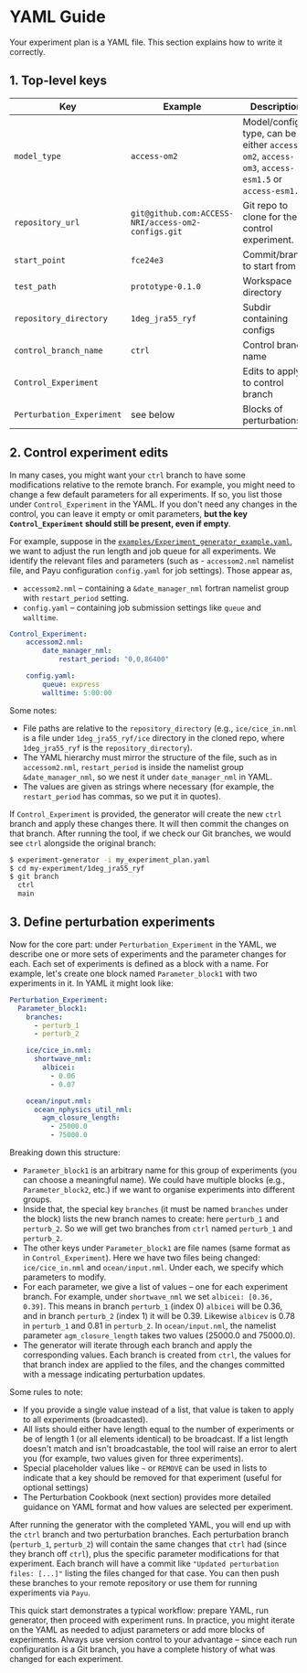 
# YAML Guide

Your experiment plan is a YAML file. This section explains how to write it correctly.

## 1. Top-level keys

| Key                   | Example                                              | Description                         |
|-----------------------|------------------------------------------------------|-------------------------------------|
| `model_type`          | `access-om2`                                         | Model/config type, can be either `access-om2`, `access-om3`, `access-esm1.5` or `access-esm1.6`.                   |
| `repository_url`      | `git@github.com:ACCESS-NRI/access-om2-configs.git`   | Git repo to clone for the control experiment.                   |
| `start_point`         | `fce24e3`                                            | Commit/branch to start from         |
| `test_path`           | `prototype-0.1.0`                                 | Workspace directory                 |
| `repository_directory`| `1deg_jra55_ryf`                                     | Subdir containing configs           |
| `control_branch_name` | `ctrl`                                               | Control branch name             |
| `Control_Experiment`  |           | Edits to apply to control branch    |
| `Perturbation_Experiment` | see below                                        | Blocks of perturbations             |

## 2. Control experiment edits

In many cases, you might want your `ctrl` branch to have some modifications relative to the remote branch. For example, you might need to change a few default parameters for all experiments. If so, you list those under `Control_Experiment` in the YAML. If you don't need any changes in the control, you can leave it empty or omit parameters, **but the key `Control_Experiment` should still be present, even if empty**.

For example, suppose in the [`examples/Experiment_generator_example.yaml`](https://github.com/ACCESS-NRI/access-experiment-generator/blob/main/examples/Experiment_generator_example.yaml), we want to adjust the run length and job queue for all experiments. We identify the relevant files and parameters (such as - `accessom2.nml` namelist file, and Payu configuration `config.yaml` for job settings). Those appear as,

- `accessom2.nml` – containing a `&date_manager_nml` fortran namelist group with `restart_period` setting.
- `config.yaml` – containing job submission settings like `queue` and `walltime`.

```yaml
Control_Experiment:
    accessom2.nml:
        date_manager_nml:
            restart_period: "0,0,86400"

    config.yaml:
        queue: express
        walltime: 5:00:00
```

Some notes:
 - File paths are relative to the `repository_directory` (e.g., `ice/cice_in.nml` is a file under `1deg_jra55_ryf/ice` directory in the cloned repo, where `1deg_jra55_ryf` is the `repository_directory`).
 - The YAML hierarchy must mirror the structure of the file, such as in `accessom2.nml`, `restart_period` is inside the namelist group `&date_manager_nml`, so we nest it under `date_manager_nml` in YAML.
 - The values are given as strings where necessary (for example, the `restart_period` has commas, so we put it in quotes).

If `Control_Experiment` is provided, the generator will create the new `ctrl` branch and apply these changes there. It will then commit the changes on that branch. After running the tool, if we check our Git branches, we would see `ctrl` alongside the original branch:

```bash
$ experiment-generator -i my_experiment_plan.yaml
$ cd my-experiment/1deg_jra55_ryf
$ git branch
  ctrl
  main
```

## 3. Define perturbation experiments

Now for the core part: under `Perturbation_Experiment` in the YAML, we describe one or more sets of experiments and the parameter changes for each. Each set of experiments is defined as a block with a name. For example, let's create one block named `Parameter_block1` with two experiments in it. In YAML it might look like:

```yaml
Perturbation_Experiment:
  Parameter_block1:
    branches:
      - perturb_1
      - perturb_2

    ice/cice_in.nml:
      shortwave_nml:
        albicei:
          - 0.06
          - 0.07

    ocean/input.nml:
      ocean_nphysics_util_nml:
        agm_closure_length:
          - 25000.0
          - 75000.0
```

Breaking down this structure:

 - `Parameter_block1` is an arbitrary name for this group of experiments (you can choose a meaningful name). We could have multiple blocks (e.g., `Parameter_block2`, etc.) if we want to organise experiments into different groups.
 - Inside that, the special key `branches` (it must be named `branches` under the block) lists the new branch names to create: here `perturb_1` and `perturb_2`. So we will get two branches from `ctrl` named `perturb_1` and `perturb_2`.
 - The other keys under `Parameter_block1` are file names (same format as in `Control_Experiment`). Here we have two files being changed: `ice/cice_in.nml` and `ocean/input.nml`. Under each, we specify which parameters to modify.
 - For each parameter, we give a list of values – one for each experiment branch. For example, under `shortwave_nml` we set `albicei: [0.36, 0.39]`. This means in branch `perturb_1` (index 0) `albicei` will be 0.36, and in branch `perturb_2` (index 1) it will be 0.39. Likewise `albicev` is 0.78 in `perturb_1` and 0.81 in `perturb_2`. In `ocean/input.nml`, the namelist parameter `agm_closure_length` takes two values (25000.0 and 75000.0).
 - The generator will iterate through each branch and apply the corresponding values. Each branch is created from `ctrl`, the values for that branch index are applied to the files, and the changes committed with a message indicating perturbation updates.

Some rules to note: 

 - If you provide a single value instead of a list, that value is taken to apply to all experiments (broadcasted).
 - All lists should either have length equal to the number of experiments or be of length 1 (or all elements identical) to be broadcast. If a list length doesn't match and isn't broadcastable, the tool will raise an error to alert you (for example, two values given for three experiments).
 - Special placeholder values like `~` or `REMOVE` can be used in lists to indicate that a key should be removed for that experiment (useful for optional settings)
- The Perturbation Cookbook (next section) provides more detailed guidance on YAML format and how values are selected per experiment.

After running the generator with the completed YAML, you will end up with the `ctrl` branch and two perturbation branches. Each perturbation branch (`perturb_1`, `perturb_2`) will contain the same changes that `ctrl` had (since they branch off `ctrl`), plus the specific parameter modifications for that experiment. Each branch will have a commit like `"Updated perturbation files: [...]"` listing the files changed for that case. You can then push these branches to your remote repository or use them for running experiments via `Payu`.

This quick start demonstrates a typical workflow: prepare YAML, run generator, then proceed with experiment runs. In practice, you might iterate on the YAML as needed to adjust parameters or add more blocks of experiments. Always use version control to your advantage – since each run configuration is a Git branch, you have a complete history of what was changed for each experiment.